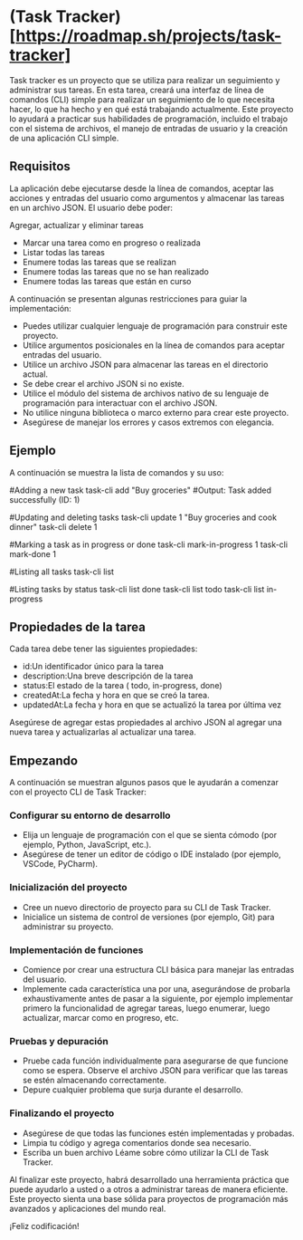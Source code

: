 # (Task Tracker)[https://roadmap.sh/projects/task-tracker]
Task tracker es un proyecto que se utiliza para realizar un seguimiento y administrar sus tareas. En esta tarea, creará una interfaz de línea de comandos (CLI) simple para realizar un seguimiento de lo que necesita hacer, lo que ha hecho y en qué está trabajando actualmente. Este proyecto lo ayudará a practicar sus habilidades de programación, incluido el trabajo con el sistema de archivos, el manejo de entradas de usuario y la creación de una aplicación CLI simple.

## Requisitos
La aplicación debe ejecutarse desde la línea de comandos, aceptar las acciones y entradas del usuario como argumentos y almacenar las tareas en un archivo JSON. El usuario debe poder:

Agregar, actualizar y eliminar tareas
- Marcar una tarea como en progreso o realizada
- Listar todas las tareas
- Enumere todas las tareas que se realizan
- Enumere todas las tareas que no se han realizado
- Enumere todas las tareas que están en curso

A continuación se presentan algunas restricciones para guiar la implementación:

- Puedes utilizar cualquier lenguaje de programación para construir este proyecto.
- Utilice argumentos posicionales en la línea de comandos para aceptar entradas del usuario.
- Utilice un archivo JSON para almacenar las tareas en el directorio actual.
- Se debe crear el archivo JSON si no existe.
- Utilice el módulo del sistema de archivos nativo de su lenguaje de programación para interactuar con el archivo JSON.
- No utilice ninguna biblioteca o marco externo para crear este proyecto.
- Asegúrese de manejar los errores y casos extremos con elegancia.

## Ejemplo
A continuación se muestra la lista de comandos y su uso:

#Adding a new task
task-cli add "Buy groceries"
#Output: Task added successfully (ID: 1)

#Updating and deleting tasks
task-cli update 1 "Buy groceries and cook dinner"
task-cli delete 1

#Marking a task as in progress or done
task-cli mark-in-progress 1
task-cli mark-done 1

#Listing all tasks
task-cli list

#Listing tasks by status
task-cli list done
task-cli list todo
task-cli list in-progress

## Propiedades de la tarea
Cada tarea debe tener las siguientes propiedades:

- id:Un identificador único para la tarea
- description:Una breve descripción de la tarea
- status:El estado de la tarea ( todo, in-progress, done)
- createdAt:La fecha y hora en que se creó la tarea.
- updatedAt:La fecha y hora en que se actualizó la tarea por última vez

Asegúrese de agregar estas propiedades al archivo JSON al agregar una nueva tarea y actualizarlas al actualizar una tarea.

## Empezando
A continuación se muestran algunos pasos que le ayudarán a comenzar con el proyecto CLI de Task Tracker:

### Configurar su entorno de desarrollo
- Elija un lenguaje de programación con el que se sienta cómodo (por ejemplo, Python, JavaScript, etc.).
- Asegúrese de tener un editor de código o IDE instalado (por ejemplo, VSCode, PyCharm).
### Inicialización del proyecto
- Cree un nuevo directorio de proyecto para su CLI de Task Tracker.
- Inicialice un sistema de control de versiones (por ejemplo, Git) para administrar su proyecto.
### Implementación de funciones
- Comience por crear una estructura CLI básica para manejar las entradas del usuario.
- Implemente cada característica una por una, asegurándose de probarla exhaustivamente antes de pasar a la siguiente, por ejemplo implementar primero la funcionalidad de agregar tareas, luego enumerar, luego actualizar, marcar como en progreso, etc.
### Pruebas y depuración
- Pruebe cada función individualmente para asegurarse de que funcione como se espera. Observe el archivo JSON para verificar que las tareas se estén almacenando correctamente.
- Depure cualquier problema que surja durante el desarrollo.
### Finalizando el proyecto
- Asegúrese de que todas las funciones estén implementadas y probadas.
- Limpia tu código y agrega comentarios donde sea necesario.
- Escriba un buen archivo Léame sobre cómo utilizar la CLI de Task Tracker.

Al finalizar este proyecto, habrá desarrollado una herramienta práctica que puede ayudarlo a usted o a otros a administrar tareas de manera eficiente. Este proyecto sienta una base sólida para proyectos de programación más avanzados y aplicaciones del mundo real.

¡Feliz codificación!